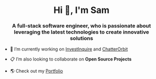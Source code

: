 <h1 align="center">Hi 👋, I'm Sam</h1>
<h3 align="center">A full-stack software engineer, who is passionate about leveraging the latest technologies to create innovative solutions</h3>

- 🔭 I’m currently working on [InvestInquire](https://github.com/SamuelFanawopo/InvestInquire) and [ChatterOrbit](https://github.com/SamuelFanawopo/ChatterOrbit)
   
- 📋 I’m also looking to collaborate on **Open Source Projects**

- 🌎 Check out my [Portfolio](https://samuelfanawopo.website/) 

